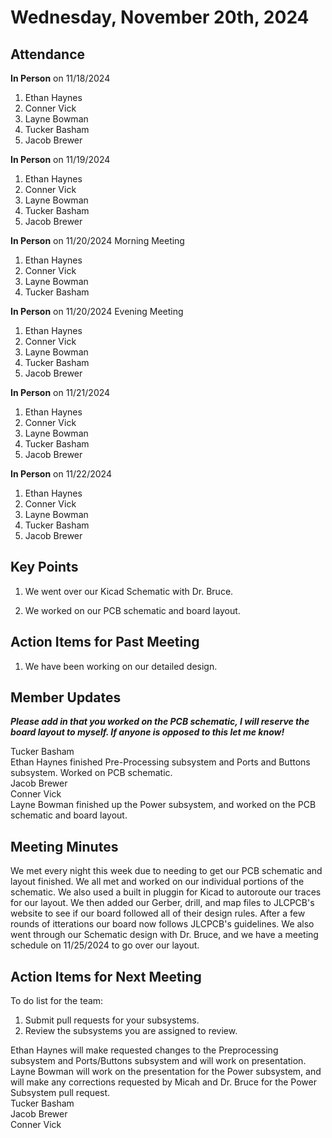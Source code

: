 # Wednesday, November 20th, 2024

## Attendance
**In Person** on 11/18/2024
1. Ethan Haynes
2. Conner Vick
3. Layne Bowman
4. Tucker Basham
5. Jacob Brewer

**In Person** on 11/19/2024
1. Ethan Haynes
2. Conner Vick
3. Layne Bowman
4. Tucker Basham
5. Jacob Brewer

**In Person** on 11/20/2024 Morning Meeting
1. Ethan Haynes
2. Conner Vick
3. Layne Bowman
4. Tucker Basham

**In Person** on 11/20/2024 Evening Meeting
1. Ethan Haynes
2. Conner Vick
3. Layne Bowman
4. Tucker Basham
5. Jacob Brewer

**In Person** on 11/21/2024
1. Ethan Haynes
2. Conner Vick
3. Layne Bowman
4. Tucker Basham
5. Jacob Brewer

**In Person** on 11/22/2024
1. Ethan Haynes
2. Conner Vick
3. Layne Bowman
4. Tucker Basham
5. Jacob Brewer


## Key Points
1. We went over our Kicad Schematic with Dr. Bruce.

2. We worked on our PCB schematic and board layout.
   
## Action Items for Past Meeting
1. We have been working on our detailed design.  

## Member Updates

***Please add in that you worked on the PCB schematic, I will reserve the board layout to myself. If anyone is opposed to this let me know!***

Tucker Basham  
Ethan Haynes finished Pre-Processing subsystem and Ports and Buttons subsystem. Worked on PCB schematic.  
Jacob Brewer  
Conner Vick  
Layne Bowman finished up the Power subsystem, and worked on the PCB schematic and board layout.

## Meeting Minutes
We met every night this week due to needing to get our PCB schematic and layout finished. We all met and worked on our individual portions of the schematic. We also used a built in pluggin for Kicad to autoroute our traces for our layout. We then added our Gerber, drill, and map files to JLCPCB's website to see if our board followed all of their design rules. After a few rounds of itterations our board now follows JLCPCB's guidelines. We also went through our Schematic design with Dr. Bruce, and we have a meeting schedule on 11/25/2024 to go over our layout.

## Action Items for Next Meeting
To do list for the team:  
1. Submit pull requests for your subsystems.
2. Review the subsystems you are assigned to review.

Ethan Haynes will make requested changes to the Preprocessing subsystem and Ports/Buttons subsystem and will work on presentation.  
Layne Bowman will work on the presentation for the Power subsystem, and will make any corrections requested by Micah and Dr. Bruce for the Power Subsystem pull request.  
Tucker Basham  
Jacob Brewer  
Conner Vick  

